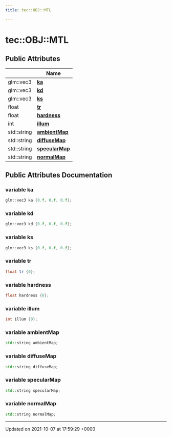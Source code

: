 ```yaml
---
title: tec::OBJ::MTL

---
```


# tec::OBJ::MTL





## Public Attributes

|                | Name           |
| -------------- | -------------- |
| glm::vec3 | **[ka](/engine/Classes/structtec_1_1_o_b_j_1_1_m_t_l/#variable-ka)**  |
| glm::vec3 | **[kd](/engine/Classes/structtec_1_1_o_b_j_1_1_m_t_l/#variable-kd)**  |
| glm::vec3 | **[ks](/engine/Classes/structtec_1_1_o_b_j_1_1_m_t_l/#variable-ks)**  |
| float | **[tr](/engine/Classes/structtec_1_1_o_b_j_1_1_m_t_l/#variable-tr)**  |
| float | **[hardness](/engine/Classes/structtec_1_1_o_b_j_1_1_m_t_l/#variable-hardness)**  |
| int | **[illum](/engine/Classes/structtec_1_1_o_b_j_1_1_m_t_l/#variable-illum)**  |
| std::string | **[ambientMap](/engine/Classes/structtec_1_1_o_b_j_1_1_m_t_l/#variable-ambientmap)**  |
| std::string | **[diffuseMap](/engine/Classes/structtec_1_1_o_b_j_1_1_m_t_l/#variable-diffusemap)**  |
| std::string | **[specularMap](/engine/Classes/structtec_1_1_o_b_j_1_1_m_t_l/#variable-specularmap)**  |
| std::string | **[normalMap](/engine/Classes/structtec_1_1_o_b_j_1_1_m_t_l/#variable-normalmap)**  |

## Public Attributes Documentation

### variable ka

```cpp
glm::vec3 ka {0.f, 0.f, 0.f};
```


### variable kd

```cpp
glm::vec3 kd {0.f, 0.f, 0.f};
```


### variable ks

```cpp
glm::vec3 ks {0.f, 0.f, 0.f};
```


### variable tr

```cpp
float tr {0};
```


### variable hardness

```cpp
float hardness {0};
```


### variable illum

```cpp
int illum {0};
```


### variable ambientMap

```cpp
std::string ambientMap;
```


### variable diffuseMap

```cpp
std::string diffuseMap;
```


### variable specularMap

```cpp
std::string specularMap;
```


### variable normalMap

```cpp
std::string normalMap;
```


-------------------------------

Updated on 2021-10-07 at 17:59:29 +0000